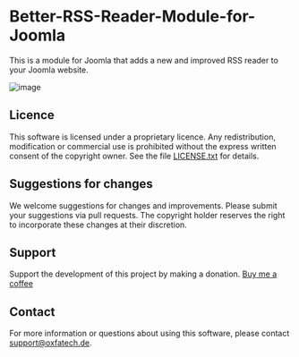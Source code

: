 # Better-RSS-Reader-Module-for-Joomla

 This is a module for Joomla that adds a new and improved RSS reader to your Joomla website.

![image](https://github.com/LufatZ/Better-RSS-Reader-Module-for-Joomla/assets/86516373/944fb06b-b42b-4265-8589-d09220285917)


## Licence
 This software is licensed under a proprietary licence. Any redistribution, modification or commercial use is prohibited without the express written consent of the copyright owner. See the file [LICENSE.txt](./LICENSE.txt) for details.

## Suggestions for changes
 We welcome suggestions for changes and improvements. Please submit your suggestions via pull requests. The copyright holder reserves the right to incorporate these changes at their discretion.

## Support
 Support the development of this project by making a donation. [Buy me a coffee](https://www.paypal.com/donate/?hosted_button_id=DX93QEVJU725U)

## Contact
 For more information or questions about using this software, please contact support@oxfatech.de.
